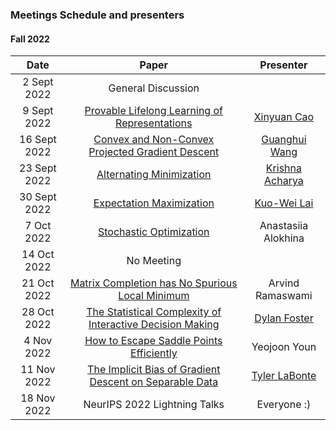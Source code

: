 ### Meetings Schedule and presenters

#### Fall 2022

| Date          | Paper                                                                                         | Presenter                                       |
| :-----------: | :-------------------------------------------------------------------------------------------: | :---------------------------------------------: |
| 2 Sept 2022   | General Discussion                                                                            |                                                 |
| 9 Sept 2022   | [Provable Lifelong Learning of Representations](https://arxiv.org/abs/2110.14098)             | [Xinyuan Cao](https://youki-cao.github.io/)     |
| 16 Sept 2022  | [Convex and Non-Convex Projected Gradient Descent](https://arxiv.org/abs/1712.07897)          | [Guanghui Wang](https://tinyurl.com/523p38ju)   |
| 23 Sept 2022  | [Alternating Minimization](https://arxiv.org/abs/1712.07897)                                  | [Krishna Acharya](https://tinyurl.com/44wwzh64) |
| 30 Sept 2022  | [Expectation Maximization](https://arxiv.org/abs/1712.07897)                                  | [Kuo-Wei Lai](https://tinyurl.com/25ud7stp)     |
| 7 Oct 2022    | [Stochastic Optimization](https://arxiv.org/abs/1712.07897)                                   | Anastasiia Alokhina                             |
| 14 Oct 2022   | No Meeting                                                                                    |                                                 |
| 21 Oct 2022   | [Matrix Completion has No Spurious Local Minimum](https://arxiv.org/abs/1605.07272)           | Arvind Ramaswami                                |
| 28 Oct 2022   | [The Statistical Complexity of Interactive Decision Making](https://arxiv.org/abs/2112.13487) | [Dylan Foster](https://dylanfoster.net)         |
| 4 Nov 2022    | [How to Escape Saddle Points Efficiently](https://arxiv.org/abs/1703.00887)                   | Yeojoon Youn                                    |
| 11 Nov 2022   | [The Implicit Bias of Gradient Descent on Separable Data](https://arxiv.org/abs/1710.10345)   | [Tyler LaBonte](https://tyler-labonte.com)      |
| 18 Nov 2022   | NeurIPS 2022 Lightning Talks                                                                  | Everyone :)                                     |
